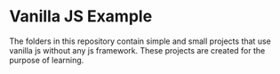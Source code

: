 # Vanilla JS Example
The folders in this repository contain simple and small projects that use vanilla js without any js framework. These projects are created for the purpose of learning.